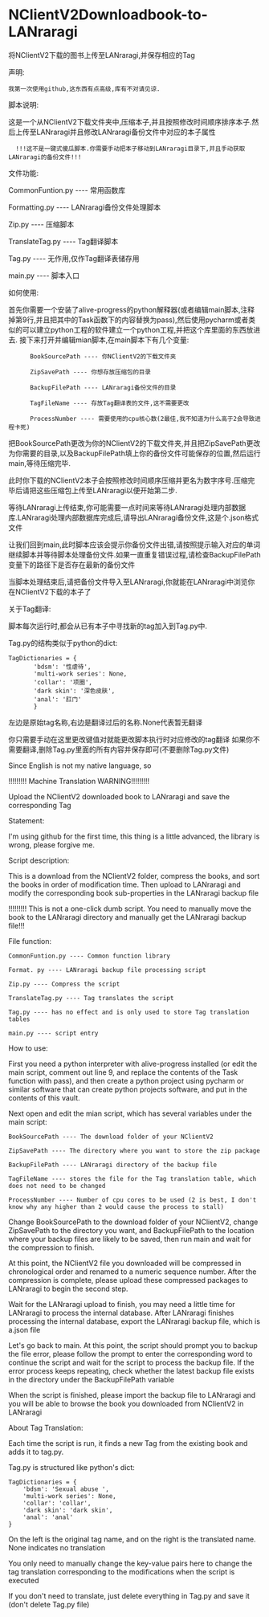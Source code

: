 # NClientV2Downloadbook-to-LANraragi
将NClientV2下载的图书上传至LANraragi,并保存相应的Tag

声明:

    我第一次使用github,这东西有点高级,库有不对请见谅.
    
脚本说明:

  这是一个从NClientV2下载文件夹中,压缩本子,并且按照修改时间顺序排序本子.然后上传至LANraragi并且修改LANraragi备份文件中对应的本子属性

      !!!这不是一键式傻瓜脚本.你需要手动把本子移动到LANraragi目录下,并且手动获取LANraragi的备份文件!!!

文件功能:

  CommonFuntion.py ---- 常用函数库
  
  Formatting.py ---- LANraragi备份文件处理脚本
  
  Zip.py ---- 压缩脚本
  
  TranslateTag.py ---- Tag翻译脚本
  
  Tag.py ---- 无作用,仅作Tag翻译表储存用
  
  main.py ---- 脚本入口

如何使用:

  首先你需要一个安装了alive-progress的python解释器(或者编辑main脚本,注释掉第9行,并且把其中的Task函数下的内容替换为pass),然后使用pycharm或者类似的可以建立python工程的软件建立一个python工程,并把这个库里面的东西放进去.
  接下来打开并编辑mian脚本,在main脚本下有几个变量:
  
          BookSourcePath ---- 你NClientV2的下载文件夹
          
          ZipSavePath ---- 你想存放压缩包的目录
          
          BackupFilePath ---- LANraragi备份文件的目录
          
          TagFileName ---- 存放Tag翻译表的文件,这不需要更改
          
          ProcessNumber ---- 需要使用的cpu核心数(2最佳,我不知道为什么高于2会导致进程卡死)

          
  把BookSourcePath更改为你的NClientV2的下载文件夹,并且把ZipSavePath更改为你需要的目录,以及BackupFilePath填上你的备份文件可能保存的位置,然后运行main,等待压缩完毕.
  
  此时你下载的NClientV2本子会按照修改时间顺序压缩并更名为数字序号.压缩完毕后请把这些压缩包上传至LANraragi以便开始第二步.
  
  等待LANraragi上传结束,你可能需要一点时间来等待LANraragi处理内部数据库.LANraragi处理内部数据库完成后,请导出LANraragi备份文件,这是个.json格式文件
  
  让我们回到main,此时脚本应该会提示你备份文件出错,请按照提示输入对应的单词继续脚本并等待脚本处理备份文件.如果一直重复错误过程,请检查BackupFilePath变量下的路径下是否存在最新的备份文件
  
  当脚本处理结束后,请把备份文件导入至LANraragi,你就能在LANraragi中浏览你在NClientV2下载的本子了

关于Tag翻译:

  脚本每次运行时,都会从已有本子中寻找新的tag加入到Tag.py中.
  
  Tag.py的结构类似于python的dict:
  
    TagDictionaries = { 
           'bdsm': '性虐待',
           'multi-work series': None,
           'collar': '项圈',
           'dark skin': '深色皮肤',
           'anal': '肛门'
           }

  左边是原始tag名称,右边是翻译过后的名称.None代表暂无翻译
         
  你只需要手动在这里更改键值对就能更改脚本执行时对应修改的tag翻译
  如果你不需要翻译,删除Tag.py里面的所有内容并保存即可(不要删除Tag.py文件)


Since English is not my native language, so

!!!!!!!!! Machine Translation WARNING!!!!!!!!!

Upload the NClientV2 downloaded book to LANraragi and save the corresponding Tag

Statement:

I'm using github for the first time, this thing is a little advanced, the library is wrong, please forgive me.

Script description:

This is a download from the NClientV2 folder, compress the books, and sort the books in order of modification time. Then upload to LANraragi and modify the corresponding book sub-properties in the LANraragi backup file

!!!!!!!!! This is not a one-click dumb script. You need to manually move the book to the LANraragi directory and manually get the LANraragi backup file!!!

File function:

    CommonFuntion.py ---- Common function library 
    
    Format. py ---- LANraragi backup file processing script 
    
    Zip.py ---- Compress the script
    
    TranslateTag.py ---- Tag translates the script
    
    Tag.py ---- has no effect and is only used to store Tag translation tables
    
    main.py ---- script entry

How to use:

First you need a python interpreter with alive-progress installed (or edit the main script, comment out line 9, and replace the contents of the Task function with pass), and then create a python project using pycharm or similar software that can create python projects software, and put in the contents of this vault.

Next open and edit the mian script, which has several variables under the main script:

    BookSourcePath ---- The download folder of your NClientV2
    
    ZipSavePath ---- The directory where you want to store the zip package
    
    BackupFilePath ---- LANraragi directory of the backup file
    
    TagFileName ---- stores the file for the Tag translation table, which does not need to be changed
    
    ProcessNumber ---- Number of cpu cores to be used (2 is best, I don't know why any higher than 2 would cause the process to stall)

Change BookSourcePath to the download folder of your NClientV2, change ZipSavePath to the directory you want, and BackupFilePath to the location where your backup files are likely to be saved, then run main and wait for the compression to finish.

At this point, the NClientV2 file you downloaded will be compressed in chronological order and renamed to a numeric sequence number. After the compression is complete, please upload these compressed packages to LANraragi to begin the second step.

Wait for the LANraragi upload to finish, you may need a little time for LANraragi to process the internal database. After LANraragi finishes processing the internal database, export the LANraragi backup file, which is a.json file

Let's go back to main. At this point, the script should prompt you to backup the file error, please follow the prompt to enter the corresponding word to continue the script and wait for the script to process the backup file. If the error process keeps repeating, check whether the latest backup file exists in the directory under the BackupFilePath variable

When the script is finished, please import the backup file to LANraragi and you will be able to browse the book you downloaded from NClientV2 in LANraragi

About Tag Translation:

Each time the script is run, it finds a new Tag from the existing book and adds it to tag.py.

Tag.py is structured like python's dict:

    TagDictionaries = {
        'bdsm': 'Sexual abuse ',
        'multi-work series': None,
        'collar': 'collar',
        'dark skin': 'dark skin',
        'anal': 'anal'
    }

On the left is the original tag name, and on the right is the translated name. None indicates no translation



You only need to manually change the key-value pairs here to change the tag translation corresponding to the modifications when the script is executed

If you don't need to translate, just delete everything in Tag.py and save it (don't delete Tag.py file)

 
